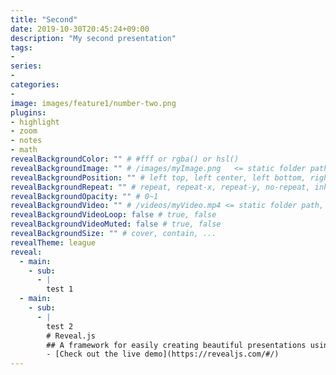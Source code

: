 ```yaml
---
title: "Second"
date: 2019-10-30T20:45:24+09:00
description: "My second presentation"
tags:
-
series:
-
categories:
-
image: images/feature1/number-two.png
plugins:
- highlight
- zoom
- notes
- math
revealBackgroundColor: "" # #fff or rgba() or hsl()
revealBackgroundImage: "" # /images/myImage.png   <= static folder path
revealBackgroundPosition: "" # left top, left center, left bottom, right top, right center ...
revealBackgroundRepeat: "" # repeat, repeat-x, repeat-y, no-repeat, inherit
revealBackgroundOpacity: "" # 0~1
revealBackgroundVideo: "" # /videos/myVideo.mp4 <= static folder path, A single video source, or a comma separated list of video sources.
revealBackgroundVideoLoop: false # true, false
revealBackgroundVideoMuted: false # true, false
revealBackgroundSize: "" # cover, contain, ...
revealTheme: league
reveal: 
  - main:
    - sub: 
      - |
        test 1
  - main:
    - sub: 
      - |
        test 2
        # Reveal.js
        ## A framework for easily creating beautiful presentations using HTML.
        - [Check out the live demo](https://revealjs.com/#/)
---
```

